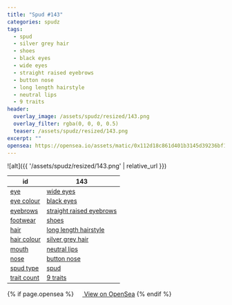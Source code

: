 ```yaml
---
title: "Spud #143"
categories: spudz
tags:
  - spud
  - silver grey hair
  - shoes
  - black eyes
  - wide eyes
  - straight raised eyebrows
  - button nose
  - long length hairstyle
  - neutral lips
  - 9 traits
header:
  overlay_image: /assets/spudz/resized/143.png
  overlay_filter: rgba(0, 0, 0, 0.5)
  teaser: /assets/spudz/resized/143.png
excerpt: ""
opensea: https://opensea.io/assets/matic/0x112d18c861d401b3145d39236bf149f01e18beed/143
---
```

![alt]({{ '/assets/spudz/resized/143.png' | relative_url }})

| id | 143 |
|-|-|
| <a href="/traits/eye/#trait-type">eye</a> | <a href="/traits/eye/wide-eyes/1/#trait">wide eyes</a> |
| <a href="/traits/eye-colour/#trait-type">eye colour</a> | <a href="/traits/eye-colour/black-eyes/1/#trait">black eyes</a> |
| <a href="/traits/eyebrows/#trait-type">eyebrows</a> | <a href="/traits/eyebrows/straight-raised-eyebrows/1/#trait">straight raised eyebrows</a> |
| <a href="/traits/footwear/#trait-type">footwear</a> | <a href="/traits/footwear/shoes/1/#trait">shoes</a> |
| <a href="/traits/hair/#trait-type">hair</a> | <a href="/traits/hair/long-length-hairstyle/1/#trait">long length hairstyle</a> |
| <a href="/traits/hair-colour/#trait-type">hair colour</a> | <a href="/traits/hair-colour/silver-grey-hair/1/#trait">silver grey hair</a> |
| <a href="/traits/mouth/#trait-type">mouth</a> | <a href="/traits/mouth/neutral-lips/1/#trait">neutral lips</a> |
| <a href="/traits/nose/#trait-type">nose</a> | <a href="/traits/nose/button-nose/1/#trait">button nose</a> |
| <a href="/traits/spud-type/#trait-type">spud type</a> | <a href="/traits/spud-type/spud/1/#trait">spud</a> |
| <a href="/traits/trait-count/#trait-type">trait count</a> | <a href="/traits/trait-count/9-traits/1/#trait">9 traits</a> |

{% if page.opensea %}
<a href="{{page.opensea}}" class="btn btn--info" onclick="window.open(this.href, '_blank'); return false;"><img src="/assets/images/opensea.svg" width="16px"><span>  View on OpenSea</span></a>
{% endif %}
